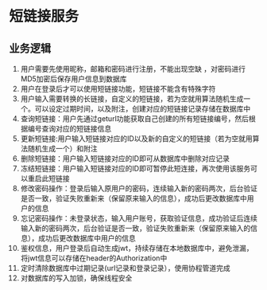 # 短链接服务

## 业务逻辑
1. 用户需要先使用昵称，邮箱和密码进行注册，不能出现空缺 ，对密码进行MD5加密后保存用户信息到数据库
2. 用户在登录后才可以使用短链接功能，短链接不能含有特殊字符
3. 用户输入需要转换的长链接，自定义的短链接，若为空就用算法随机生成一个。可以设定过期时间，以及附注，创建对应的短链接记录存储在数据库中 
4. 查询短链接：用户先通过geturl功能获取自己创建的所有短链接编号，然后根据编号查询对应的短链接信息
5. 更新短链接:用户输入短链接对应的ID以及新的自定义的短链接（若为空就用算法随机生成一个）和附注
6. 删除短链接：用户输入短链接对应的ID即可从数据库中删除对应记录
7. 冻结短链接：用户输入短链接对应的ID即可暂停此短连接，再次使用该服务可以重启此短链接
8. 修改密码操作：登录后输入原用户的密码，连续输入新的密码两次，后台验证是否一致，验证失败重新来（保留原来输入的信息），成功后更改数据库中用户的信息
9. 忘记密码操作：未登录状态，输入用户账号，获取验证信息，成功验证后连续输入新的密码两次，后台验证是否一致，验证失败重新来（保留原来输入的信息），成功后更改数据库中用户的信息
10. 鉴权信息，用户登录后自动生成jwt，持续存储在本地数据库中，避免泄漏，将jwt信息可以存储在header的Authorization中
11. 定时清除数据库中过期记录(url记录和登录记录），使用协程管道完成
12. 对数据库的写入加锁，确保线程安全
